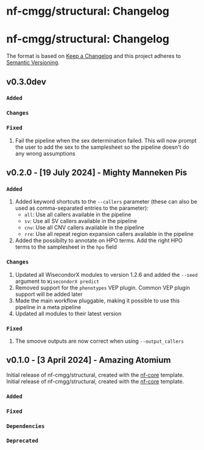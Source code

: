 # nf-cmgg/structural: Changelog

# nf-cmgg/structural: Changelog

The format is based on [Keep a Changelog](https://keepachangelog.com/en/1.0.0/)
and this project adheres to [Semantic Versioning](https://semver.org/spec/v2.0.0.html).

## v0.3.0dev

### `Added`

### `Changes`

### `Fixed`

1. Fail the pipeline when the sex determination failed. This will now prompt the user to add the sex to the samplesheet so the pipeline doesn't do any wrong assumptions

## v0.2.0 - [19 July 2024] - Mighty Manneken Pis

### `Added`

1. Added keyword shortcuts to the `--callers` parameter (these can also be used as comma-separated entries to the parameter):
   - `all`: Use all callers available in the pipeline
   - `sv`: Use all SV callers available in the pipeline
   - `cnv`: Use all CNV callers available in the pipeline
   - `rre`: Use all repeat region expansion callers available in the pipeline
2. Added the possibilty to annotate on HPO terms. Add the right HPO terms to the samplesheet in the `hpo` field

### `Changes`

1. Updated all WisecondorX modules to version 1.2.6 and added the `--seed` argument to `WisecondorX predict`
2. Removed support for the `phenotypes` VEP plugin. Common VEP plugin support will be added later
3. Made the main workflow pluggable, making it possible to use this pipeline in a meta pipeline
4. Updated all modules to their latest version

### `Fixed`

1. The smoove outputs are now correct when using `--output_callers`

## v0.1.0 - [3 April 2024] - Amazing Atomium

Initial release of nf-cmgg/structural, created with the [nf-core](https://nf-co.re/) template.
Initial release of nf-cmgg/structural, created with the [nf-core](https://nf-co.re/) template.

### `Added`

### `Fixed`

### `Dependencies`

### `Deprecated`
